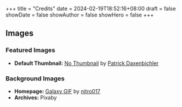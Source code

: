 +++
title = "Credits"
date = 2024-02-19T18:52:16+08:00
draft = false
showDate = false
showAuthor = false
showHero = false
+++

## Images

### Featured Images

- **Default Thumbnail:** [No Thumbnail](https://www.istockphoto.com/vector/no-thumbnail-image-vector-graphic-gm1147544806-309589936) by [Patrick Daxenbichler](https://www.istockphoto.com/portfolio/PatrickDaxenbichler?mediatype=illustration)

### Background Images

- **Homepage:** [Galaxy GIF](https://tenor.com/view/galaxy-gif-19628290) by [nitro017](https://tenor.com/users/nitro017)
- **Archives:** Pixaby
